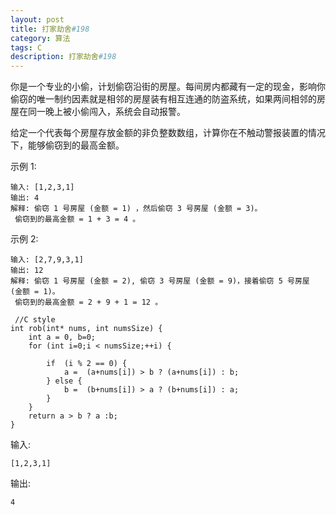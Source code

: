 ```yaml
---
layout: post
title: 打家劫舍#198
category: 算法
tags: C
description: 打家劫舍#198
---
```


你是一个专业的小偷，计划偷窃沿街的房屋。每间房内都藏有一定的现金，影响你偷窃的唯一制约因素就是相邻的房屋装有相互连通的防盗系统，如果两间相邻的房屋在同一晚上被小偷闯入，系统会自动报警。

给定一个代表每个房屋存放金额的非负整数数组，计算你在不触动警报装置的情况下，能够偷窃到的最高金额。

示例 1:

	输入: [1,2,3,1]
	输出: 4
	解释: 偷窃 1 号房屋 (金额 = 1) ，然后偷窃 3 号房屋 (金额 = 3)。
     偷窃到的最高金额 = 1 + 3 = 4 。
示例 2:

	输入: [2,7,9,3,1]
	输出: 12
	解释: 偷窃 1 号房屋 (金额 = 2), 偷窃 3 号房屋 (金额 = 9)，接着偷窃 5 号房屋 (金额 = 1)。
     偷窃到的最高金额 = 2 + 9 + 1 = 12 。
     
	 //C style
	int rob(int* nums, int numsSize) {
		int a = 0, b=0;
		for (int i=0;i < numsSize;++i) {
		    
			if  (i % 2 == 0) {
			    a =  (a+nums[i]) > b ? (a+nums[i]) : b;
			} else {
			    b =  (b+nums[i]) > a ? (b+nums[i]) : a;
			}
		}
		return a > b ? a :b;
	}
	
输入: 
	
	[1,2,3,1]
输出: 
	
	4